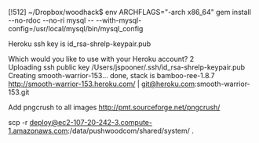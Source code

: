 [!512] ~/Dropbox/woodhack$ env ARCHFLAGS="-arch x86_64" gem install --no-rdoc --no-ri mysql -- --with-mysql-config=/usr/local/mysql/bin/mysql_config


Heroku
ssh key is id_rsa-shrelp-keypair.pub


Which would you like to use with your Heroku account? 2  
Uploading ssh public key /Users/jspooner/.ssh/id_rsa-shrelp-keypair.pub
Creating smooth-warrior-153... done, stack is bamboo-ree-1.8.7
http://smooth-warrior-153.heroku.com/ | git@heroku.com:smooth-warrior-153.git


Add pngcrush to all images
http://pmt.sourceforge.net/pngcrush/



scp -r deploy@ec2-107-20-242-3.compute-1.amazonaws.com:/data/pushwoodcom/shared/system/ .